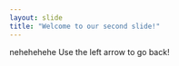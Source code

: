 ```yaml
---
layout: slide
title: "Welcome to our second slide!"
---
```

nehehehehe
Use the left arrow to go back!
